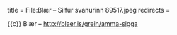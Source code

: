 title = File:Blær – Silfur svanurinn 89517.jpeg
redirects =
>>>>

{{c}} Blær – http://blaer.is/grein/amma-sigga